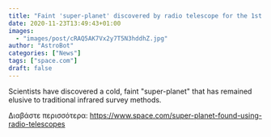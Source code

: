 ```yaml
---
title: "Faint 'super-planet' discovered by radio telescope for the 1st time "
date: 2020-11-23T13:49:43+01:00
images:
  - "images/post/cRAQ5AK7Vx2y7T5N3hddhZ.jpg"
author: "AstroBot"
categories: ["News"]
tags: ["space.com"]
draft: false
---
```


Scientists have discovered a cold, faint "super-planet" that has remained elusive to traditional infrared survey methods. 

Διαβάστε περισσότερα: https://www.space.com/super-planet-found-using-radio-telescopes
